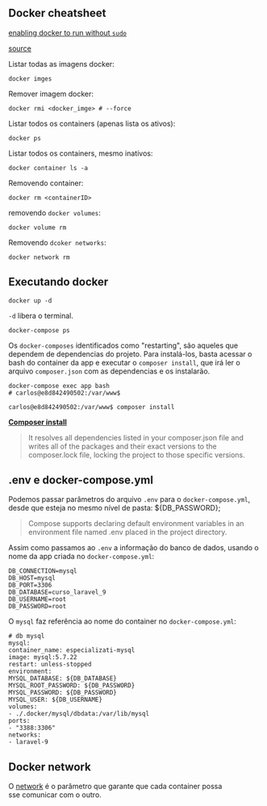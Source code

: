 ## Docker cheatsheet  

[enabling docker to run without `sudo`](https://docs.docker.com/engine/install/linux-postinstall/)

[source](https://linuxize.com/post/how-to-remove-docker-images-containers-volumes-and-networks/)  
  
Listar todas as imagens docker:  
  
```commandline  
docker imges  
```  
  
Remover imagem docker:  
  
```commandline  
docker rmi <docker_imge> # --force  
```  
  
Listar todos os containers (apenas lista os ativos):  
  
```commandline  
docker ps  
```  

Listar todos os containers, mesmo inativos:  
  
```commandline  
docker container ls -a  
```  
  
Removendo container:  
  
```commandline  
docker rm <containerID>  
```  
  
removendo `docker volumes`:  
  
```commandline  
docker volume rm  
```  
  
Removendo `dcoker networks`:  
  
```commandline  
docker network rm  
```  
  
## Executando docker  
  
```shell  
docker up -d  
```  

`-d` libera o terminal.  
  
```shell  
docker-compose ps  
```  
  
Os `docker-composes` identificados como "restarting", são aqueles que dependem de dependencias do projeto. Para instalá-los, basta acessar o bash do container da app e executar o `composer install`, que irá ler o arquivo `composer.json` com as dependencias e os instalarão.  
  
```shell  
docker-compose exec app bash  
# carlos@e8d842490502:/var/www$  
  
carlos@e8d842490502:/var/www$ composer install
```  
  
[**Composer install**](https://getcomposer.org/doc/01-basic-usage.md#installing-dependencies)  
  
> It resolves all dependencies listed in your composer.json file and writes all of the packages and their exact versions to the composer.lock file, locking the project to those specific versions.  
  
## .env e docker-compose.yml  
  
Podemos passar parâmetros do arquivo `.env` para o `docker-compose.yml`, desde que esteja no mesmo nível de pasta: ${DB_PASSWORD};
  
> Compose supports declaring default environment variables in an environment file named .env placed in the project directory.  
  
Assim como passamos ao `.env` a informação do banco de dados, usando o nome da app criada no `docker-compose.yml`:  
  
```shell  
DB_CONNECTION=mysql  
DB_HOST=mysql  
DB_PORT=3306  
DB_DATABASE=curso_laravel_9  
DB_USERNAME=root  
DB_PASSWORD=root    
```  
  
O `mysql` faz referência ao nome do container no `docker-compose.yml`:  
  
```shell  
# db mysql  
mysql:  
container_name: especializati-mysql  
image: mysql:5.7.22  
restart: unless-stopped  
environment:  
MYSQL_DATABASE: ${DB_DATABASE}  
MYSQL_ROOT_PASSWORD: ${DB_PASSWORD}  
MYSQL_PASSWORD: ${DB_PASSWORD}  
MYSQL_USER: ${DB_USERNAME}  
volumes:  
- ./.docker/mysql/dbdata:/var/lib/mysql  
ports:  
- "3388:3306"  
networks:  
- laravel-9  
```  
  
## Docker network  
  
O [network][docker-network] é o parâmetro que garante que cada container possa  
sse comunicar com o outro.  
  
[docker-network]: https://docs.docker.com/network/
